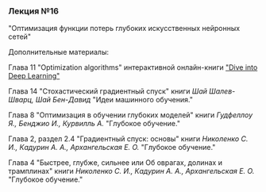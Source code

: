 ### Лекция №16

"Оптимизация функции потерь глубоких искусственных нейронных сетей"

Дополнительные материалы:

Глава 11 "Optimization algorithms" интерактивной онлайн-книги ["Dive into Deep Learning"](http://d2l.ai/)

Глава 14 "Стохастический градиентный спуск" книги *Шай Шалев-Шварц, Шай Бен-Давид* "Идеи машинного обучения."

Глава 8 "Оптимизация в обучении глубоких моделей" книги *Гудфеллоу Я., Бенджио И., Курвилль А.* "Глубокое обучение."

Глава 2, раздел 2.4 "Градиентный спуск: основы" книги *Николенко С. И., Кадурин А. А., Архангельская Е. О.* "Глубокое обучение."

Глава 4 "Быстрее, глубже, сильнее или Об оврагах, долинах и трамплинах" книги *Николенко С. И., Кадурин А. А., Архангельская Е. О.* "Глубокое обучение."

